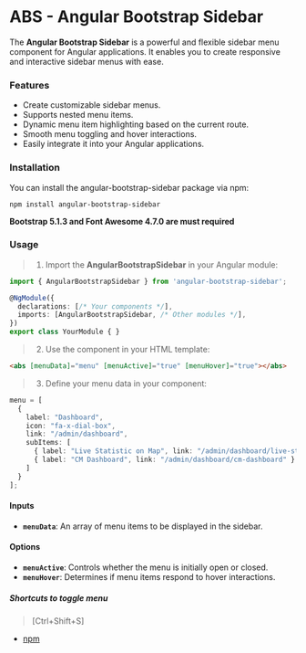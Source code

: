 # ABS - Angular Bootstrap Sidebar
The **Angular Bootstrap Sidebar** is a powerful and flexible sidebar menu component for Angular applications.
It enables you to create responsive and interactive sidebar menus with ease.
### Features
- Create customizable sidebar menus.
- Supports nested menu items.
- Dynamic menu item highlighting based on the current route.
- Smooth menu toggling and hover interactions.
- Easily integrate it into your Angular applications.
### Installation
You can install the angular-bootstrap-sidebar package via npm:
```console
npm install angular-bootstrap-sidebar
```
**__Bootstrap 5.1.3 and Font Awesome 4.7.0 are must required__**

### Usage
> 1. Import the **AngularBootstrapSidebar** in your Angular module:
```typescript
import { AngularBootstrapSidebar } from 'angular-bootstrap-sidebar';

@NgModule({
  declarations: [/* Your components */],
  imports: [AngularBootstrapSidebar, /* Other modules */],
})
export class YourModule { }
```
> 2. Use the **<abs>** component in your HTML template:
```html
<abs [menuData]="menu" [menuActive]="true" [menuHover]="true"></abs>
```
> 3. Define your menu data in your component:
```typescript
menu = [
  {
    label: "Dashboard",
    icon: "fa-x-dial-box",
    link: "/admin/dashboard",
    subItems: [
      { label: "Live Statistic on Map", link: "/admin/dashboard/live-statistic-map" },
      { label: "CM Dashboard", link: "/admin/dashboard/cm-dashboard" }
    ]
  }
];
```
#### Inputs
- **`menuData`**: An array of menu items to be displayed in the sidebar.
#### Options
- **`menuActive`**: Controls whether the menu is initially open or closed.
- **`menuHover`**: Determines if menu items respond to hover interactions.

##### Shortcuts to toggle menu
> [Ctrl+Shift+S]

- [npm](https://www.npmjs.com/package/angular-bootstrap-sidebar)
